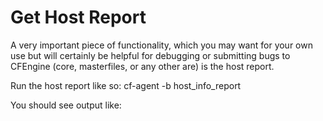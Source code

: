 # Get Host Report

A very important piece of functionality, which you may want for your own use but will certainly be helpful for debugging or submitting bugs to CFEngine (core, masterfiles, or any other are) is the host report.

Run the host report like so: cf-agent -b host_info_report

You should see output like: